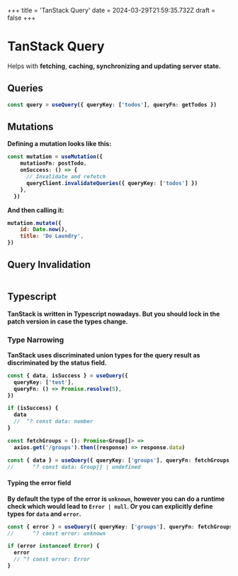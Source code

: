 +++
title = 'TanStack Query'
date = 2024-03-29T21:59:35.732Z
draft = false
+++

# TanStack Query
Helps with <b>fetching</b>, <b>caching<b>, <b>synchronizing and updating server state<b>.

## Queries
```typescript
const query = useQuery({ queryKey: ['todos'], queryFn: getTodos })
```

## Mutations
Defining a mutation looks like this:
```typescript
const mutation = useMutation({
    mutationFn: postTodo,
    onSuccess: () => {
      // Invalidate and refetch
      queryClient.invalidateQueries({ queryKey: ['todos'] })
    },
  })
```

And then calling it:
```javascript
mutation.mutate({
    id: Date.now(),
    title: 'Do Laundry',
})
```


## Query Invalidation
```typescript
```


## Typescript
TanStack is written in Typescript nowadays. But you should lock in the patch version in case the types change.

### Type Narrowing
TanStack uses <b>discriminated union types<b> for the query result as discriminated by the status field.
```typescript
const { data, isSuccess } = useQuery({
  queryKey: ['test'],
  queryFn: () => Promise.resolve(5),
})

if (isSuccess) {
  data
  //  ^? const data: number
}

const fetchGroups = (): Promise<Group[]> =>
  axios.get('/groups').then((response) => response.data)

const { data } = useQuery({ queryKey: ['groups'], queryFn: fetchGroups })
//      ^? const data: Group[] | undefined
```

#### Typing the error field
By default the type of the error is `unknown`, however you can do a runtime check which would lead to `Error | null`. Or you can explicitly define types for `data` and `error`.
```typescript
const { error } = useQuery({ queryKey: ['groups'], queryFn: fetchGroups })
//      ^? const error: unknown

if (error instanceof Error) {
  error
  // ^? const error: Error
}
```

